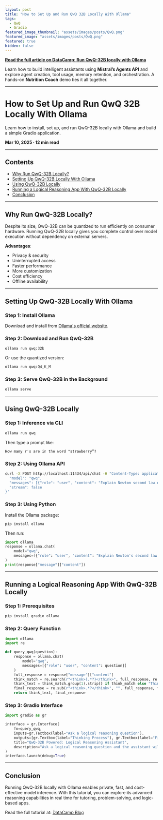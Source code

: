 ```yaml
---
layout: post
title: "How to Set Up and Run QwQ 32B Locally With Ollama"
tags:
  - QwQ
  - Gradio
featured_image_thumbnail: "assets/images/posts/QwQ.png"
featured_image: "assets/images/posts/QwQ.png"
featured: true
hidden: false
---
```


**[Read the full article on DataCamp: Run QwQ-32B locally with Ollama](https://www.datacamp.com/tutorial/qwq-32b-ollama)**

Learn how to build intelligent assistants using **Mistral’s Agents API** and explore agent creation, tool usage, memory retention, and orchestration. A hands-on **Nutrition Coach** demo ties it all together.

---
# How to Set Up and Run QwQ 32B Locally With Ollama

Learn how to install, set up, and run QwQ-32B locally with Ollama and build a simple Gradio application.

**Mar 10, 2025 · 12 min read**

---

## Contents
- [Why Run QwQ-32B Locally?](#why-run-qwq-32b-locally)
- [Setting Up QwQ-32B Locally With Ollama](#setting-up-qwq-32b-locally-with-ollama)
- [Using QwQ-32B Locally](#using-qwq-32b-locally)
- [Running a Logical Reasoning App With QwQ-32B Locally](#running-a-logical-reasoning-app-with-qwq-32b-locally)
- [Conclusion](#conclusion)

---

## Why Run QwQ-32B Locally?

Despite its size, QwQ-32B can be quantized to run efficiently on consumer hardware. Running QwQ-32B locally gives you complete control over model execution without dependency on external servers.

**Advantages**:
- Privacy & security
- Uninterrupted access
- Faster performance
- More customization
- Cost efficiency
- Offline availability

---

## Setting Up QwQ-32B Locally With Ollama

### Step 1: Install Ollama

Download and install from [Ollama's official website](https://ollama.com).

### Step 2: Download and Run QwQ-32B

```bash
ollama run qwq:32b
```

Or use the quantized version:

```bash
ollama run qwq:Q4_K_M
```

### Step 3: Serve QwQ-32B in the Background

```bash
ollama serve
```

---

## Using QwQ-32B Locally

### Step 1: Inference via CLI

```bash
ollama run qwq
```

Then type a prompt like:

```text
How many r's are in the word "strawberry”?
```

### Step 2: Using Ollama API

```bash
curl -X POST http://localhost:11434/api/chat -H "Content-Type: application/json" -d '{
  "model": "qwq",
  "messages": [{"role": "user", "content": "Explain Newton second law of motion"}], 
  "stream": false
}'
```

### Step 3: Using Python

Install the Ollama package:

```bash
pip install ollama
```

Then run:

```python
import ollama
response = ollama.chat(
    model="qwq",
    messages=[{"role": "user", "content": "Explain Newton's second law of motion"}],
)
print(response["message"]["content"])
```

---

## Running a Logical Reasoning App With QwQ-32B Locally

### Step 1: Prerequisites

```bash
pip install gradio ollama
```

### Step 2: Query Function

```python
import ollama
import re

def query_qwq(question):
    response = ollama.chat(
        model="qwq",
        messages=[{"role": "user", "content": question}]
    )
    full_response = response["message"]["content"]
    think_match = re.search(r"<think>(.*?)</think>", full_response, re.DOTALL)
    think_text = think_match.group(1).strip() if think_match else "Thinking process not explicitly provided."
    final_response = re.sub(r"<think>.*?</think>", "", full_response, flags=re.DOTALL).strip()
    return think_text, final_response
```

### Step 3: Gradio Interface

```python
import gradio as gr

interface = gr.Interface(
    fn=query_qwq,
    inputs=gr.Textbox(label="Ask a logical reasoning question"),
    outputs=[gr.Textbox(label="Thinking Process"), gr.Textbox(label="Final Response")],
    title="QwQ-32B Powered: Logical Reasoning Assistant",
    description="Ask a logical reasoning question and the assistant will provide an explanation."
)
interface.launch(debug=True)
```

---

## Conclusion

Running QwQ-32B locally with Ollama enables private, fast, and cost-effective model inference. With this tutorial, you can explore its advanced reasoning capabilities in real time for tutoring, problem-solving, and logic-based apps.

Read the full tutorial at: [DataCamp Blog](https://www.datacamp.com/tutorial/qwq-32b-ollama)
